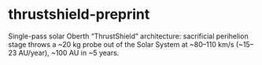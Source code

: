 # thrustshield-preprint
Single-pass solar Oberth “ThrustShield” architecture: sacrificial perihelion stage throws a ~20 kg probe out of the Solar System at ~80–110 km/s (~15–23 AU/year), ~100 AU in ~5 years.
